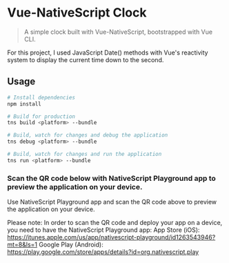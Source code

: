 # Vue-NativeScript Clock

> A simple clock built with Vue-NativeScript, bootstrapped with Vue CLI.

For this project, I used JavaScript Date() methods with Vue's reactivity system to display the current time down to the second.

## Usage

``` bash
# Install dependencies
npm install

# Build for production
tns build <platform> --bundle

# Build, watch for changes and debug the application
tns debug <platform> --bundle

# Build, watch for changes and run the application
tns run <platform> --bundle
```

### Scan the QR code below with NativeScript Playground app to preview the application on your device.

Use NativeScript Playground app and scan the QR code above to preview the application on your device.

Please note: In order to scan the QR code and deploy your app on a device, you need to have the NativeScript Playground app:
    App Store (iOS): https://itunes.apple.com/us/app/nativescript-playground/id1263543946?mt=8&ls=1
    Google Play (Android): https://play.google.com/store/apps/details?id=org.nativescript.play


